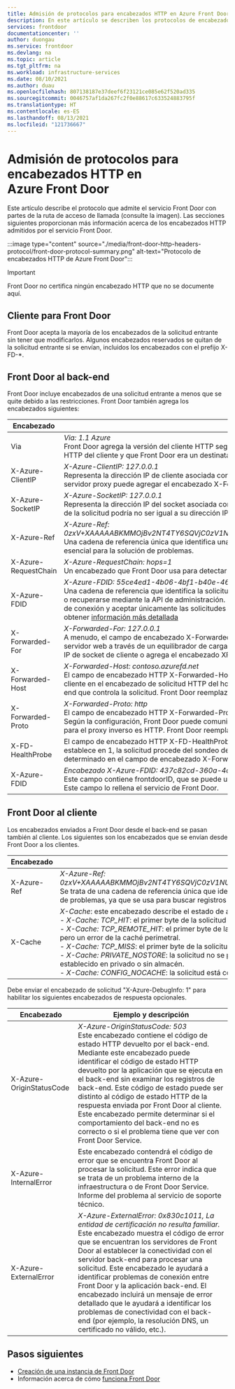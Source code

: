 ```yaml
---
title: Admisión de protocolos para encabezados HTTP en Azure Front Door | Microsoft Docs
description: En este artículo se describen los protocolos de encabezado HTTP que admite Front Door.
services: frontdoor
documentationcenter: ''
author: duongau
ms.service: frontdoor
ms.devlang: na
ms.topic: article
ms.tgt_pltfrm: na
ms.workload: infrastructure-services
ms.date: 08/10/2021
ms.author: duau
ms.openlocfilehash: 807138187e37deef6f23121ce085e62f520ad335
ms.sourcegitcommit: 0046757af1da267fc2f0e88617c633524883795f
ms.translationtype: HT
ms.contentlocale: es-ES
ms.lasthandoff: 08/13/2021
ms.locfileid: "121736667"
---
```

# <a name="protocol-support-for-http-headers-in-azure-front-door"></a>Admisión de protocolos para encabezados HTTP en Azure Front Door
Este artículo describe el protocolo que admite el servicio Front Door con partes de la ruta de acceso de llamada (consulte la imagen). Las secciones siguientes proporcionan más información acerca de los encabezados HTTP admitidos por el servicio Front Door.

:::image type="content" source="./media/front-door-http-headers-protocol/front-door-protocol-summary.png" alt-text="Protocolo de encabezados HTTP de Azure Front Door":::

>[!IMPORTANT]
>Front Door no certifica ningún encabezado HTTP que no se documente aquí.

## <a name="client-to-front-door"></a>Cliente para Front Door
Front Door acepta la mayoría de los encabezados de la solicitud entrante sin tener que modificarlos. Algunos encabezados reservados se quitan de la solicitud entrante si se envían, incluidos los encabezados con el prefijo X-FD-*.

## <a name="front-door-to-backend"></a>Front Door al back-end

Front Door incluye encabezados de una solicitud entrante a menos que se quite debido a las restricciones. Front Door también agrega los encabezados siguientes:

| Encabezado  | Ejemplo y descripción |
| ------------- | ------------- |
| Via |  *Via: 1.1 Azure* </br> Front Door agrega la versión del cliente HTTP seguida de *Azure* como valor del encabezado Via. Este encabezado indica la versión HTTP del cliente y que Front Door era un destinatario intermedio de la solicitud entre el cliente y el servidor back-end.  |
| X-Azure-ClientIP | *X-Azure-ClientIP: 127.0.0.1* </br> Representa la dirección IP de cliente asociada con la solicitud que se está procesando. Por ejemplo, una solicitud procedente de un servidor proxy puede agregar el encabezado X-Forwarded-For para indicar la dirección IP del autor de la llamada original. |
| X-Azure-SocketIP |  *X-Azure-SocketIP: 127.0.0.1* </br> Representa la dirección IP del socket asociada con la conexión TCP de la que se originó la solicitud actual. Una dirección IP del cliente de la solicitud podría no ser igual a su dirección IP de socket porque un usuario la puede sobrescribir de manera arbitraria.|
| X-Azure-Ref | *X-Azure-Ref: 0zxV+XAAAAABKMMOjBv2NT4TY6SQVjC0zV1NURURHRTA2MTkANDM3YzgyY2QtMzYwYS00YTU0LTk0YzMtNWZmNzA3NjQ3Nzgz* </br> Una cadena de referencia única que identifica una solicitud atendida por Front Door. Se usa para buscar los registros de acceso y es esencial para la solución de problemas.|
| X-Azure-RequestChain | *X-Azure-RequestChain: hops=1* </br> Un encabezado que Front Door usa para detectar bucles de solicitudes, y los usuarios no deben generar ninguna dependencia de él. |
| X-Azure-FDID | *X-Azure-FDID: 55ce4ed1-4b06-4bf1-b40e-4638452104da* <br/> Una cadena de referencia que identifica la solicitud venía de un recurso de Front Door específico. El valor puede verse en Azure Portal o recuperarse mediante la API de administración. Puede usar este encabezado en combinación con ACL de IP para bloquear el punto de conexión y aceptar únicamente las solicitudes de un recurso de Front Door específico. Consulte las preguntas más frecuentes para obtener [información más detallada](front-door-faq.yml#how-do-i-lock-down-the-access-to-my-backend-to-only-azure-front-door-) |
| X-Forwarded-For | *X-Forwarded-For: 127.0.0.1* </br> A menudo, el campo de encabezado X-Forwarded-For (XFF) identifica la dirección IP de origen de un cliente que se conecta a un servidor web a través de un equilibrador de carga o proxy HTTP. Si hay un encabezado XFF existente, Front Door le anexa la dirección IP de socket de cliente o agrega el encabezado XFF con la dirección IP de socket de cliente. |
| X-Forwarded-Host | *X-Forwarded-Host: contoso.azurefd.net* </br> El campo de encabezado HTTP X-Forwarded-Host es un método común utilizado para identificar el host original solicitado por el cliente en el encabezado de solicitud HTTP del host. Esto es porque el nombre de host de Front Door puede diferir del servidor back-end que controla la solicitud. Front Door reemplaza cualquier valor anterior. |
| X-Forwarded-Proto | *X-Forwarded-Proto: http* </br> El campo de encabezado HTTP X-Forwarded-Proto se usa a menudo para identificar el protocolo de origen de una solicitud HTTP. Según la configuración, Front Door puede comunicarse con el back-end mediante el uso de HTTPS. Esto es cierto incluso si la solicitud para el proxy inverso es HTTP. Front Door reemplaza cualquier valor anterior. |
| X-FD-HealthProbe | El campo de encabezado HTTP X-FD-HealthProbe se usa para identificar el sondeo de estado de Front Door. Si este encabezado se establece en 1, la solicitud procede del sondeo de estado. Se puede usar para restringir el acceso desde Front Door con un valor determinado en el campo de encabezado X-Forwarded-Host. |
| X-Azure-FDID | *Encabezado X-Azure-FDID: 437c82cd-360a-4a54-94c3-5ff707647783* </br> Este campo contiene frontdoorID, que se puede usar para identificar la instancia de Front Door de la que procede la solicitud entrante. Este campo lo rellena el servicio de Front Door. | 

## <a name="front-door-to-client"></a>Front Door al cliente

Los encabezados enviados a Front Door desde el back-end se pasan también al cliente. Los siguientes son los encabezados que se envían desde Front Door a los clientes.

| Encabezado  | Ejemplo y descripción |
| ------------- | ------------- |
| X-Azure-Ref |  *X-Azure-Ref: 0zxV+XAAAAABKMMOjBv2NT4TY6SQVjC0zV1NURURHRTA2MTkANDM3YzgyY2QtMzYwYS00YTU0LTk0YzMtNWZmNzA3NjQ3Nzgz* </br> Se trata de una cadena de referencia única que identifica una solicitud atendida por Front Door, lo que es fundamental para la solución de problemas, ya que se usa para buscar registros de acceso.|
| X-Cache | *X-Cache*: este encabezado describe el estado de almacenamiento en caché de la solicitud. <br/> - *X-Cache: TCP_HIT*: el primer byte de la solicitud es un acierto de caché del perímetro de Front Door. <br/> - *X-Cache: TCP_REMOTE_HIT*: el primer byte de la solicitud es un acierto de caché de la caché regional (capa de escudo de origen), pero un error de la caché perimetral. <br/> - *X-Cache: TCP_MISS*: el primer byte de la solicitud es un error de caché y el contenido se sirve desde el origen. <br/> - *X-Cache: PRIVATE_NOSTORE*: la solicitud no se puede almacenar en caché, ya que el encabezado de respuesta Cache-Control está establecido en privado o sin almacén. <br/> - *X-Cache: CONFIG_NOCACHE*: la solicitud está configurada para no almacenarse en caché en el perfil de Front Door. |

Debe enviar el encabezado de solicitud "X-Azure-DebugInfo: 1" para habilitar los siguientes encabezados de respuesta opcionales.

| Encabezado  | Ejemplo y descripción |
| ------------- | ------------- |
| X-Azure-OriginStatusCode |  *X-Azure-OriginStatusCode: 503* </br> Este encabezado contiene el código de estado HTTP devuelto por el back-end. Mediante este encabezado puede identificar el código de estado HTTP devuelto por la aplicación que se ejecuta en el back-end sin examinar los registros de back-end. Este código de estado puede ser distinto al código de estado HTTP de la respuesta enviada por Front Door al cliente. Este encabezado permite determinar si el comportamiento del back-end no es correcto o si el problema tiene que ver con Front Door Service. |
| X-Azure-InternalError | Este encabezado contendrá el código de error que se encuentra Front Door al procesar la solicitud. Este error indica que se trata de un problema interno de la infraestructura o de Front Door Service. Informe del problema al servicio de soporte técnico.  |
| X-Azure-ExternalError | *X-Azure-ExternalError: 0x830c1011, La entidad de certificación no resulta familiar.* </br> Este encabezado muestra el código de error que se encuentran los servidores de Front Door al establecer la conectividad con el servidor back-end para procesar una solicitud. Este encabezado le ayudará a identificar problemas de conexión entre Front Door y la aplicación back-end. El encabezado incluirá un mensaje de error detallado que le ayudará a identificar los problemas de conectividad con el back-end (por ejemplo, la resolución DNS, un certificado no válido, etc.). |

## <a name="next-steps"></a>Pasos siguientes

- [Creación de una instancia de Front Door](quickstart-create-front-door.md)
- Información acerca de cómo [funciona Front Door](front-door-routing-architecture.md)
